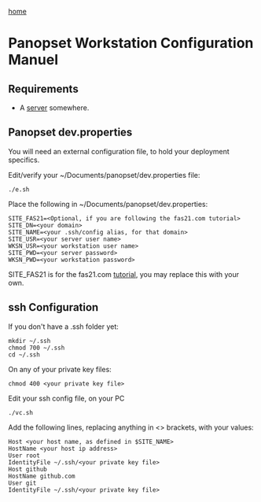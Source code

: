 [home](../README.md)

# Panopset Workstation Configuration Manuel

## Requirements

* A [server](server.md) somewhere.

## Panopset dev.properties

You will need an external configuration file, to hold your deployment specifics.


Edit/verify your ~/Documents/panopset/dev.properties file:


    ./e.sh


Place the following in ~/Documents/panopset/dev.properties:



    SITE_FAS21=<Optional, if you are following the fas21.com tutorial>
    SITE_DN=<your domain>
    SITE_NAME=<your .ssh/config alias, for that domain>
    SITE_USR=<your server user name>
    WKSN_USR=<your workstation user name>
    SITE_PWD=<your server password>
    WKSN_PWD=<your workstation password>



SITE_FAS21 is for the fas21.com [tutorial](../docs/tutorials/fas21/README.md), you may replace this with your own.



## ssh Configuration


If you don't have a .ssh folder yet:


    mkdir ~/.ssh
    chmod 700 ~/.ssh
    cd ~/.ssh


On any of your private key files:


    chmod 400 <your private key file>
    



Edit your ssh config file, on your PC


    ./vc.sh


Add the following lines, replacing anything in &lt;&gt; brackets, with your values:


    Host <your host name, as defined in $SITE_NAME>
    HostName <your host ip address>
    User root
    IdentityFile ~/.ssh/<your private key file>
    Host github
    HostName github.com
    User git
    IdentityFile ~/.ssh/<your private key file>

